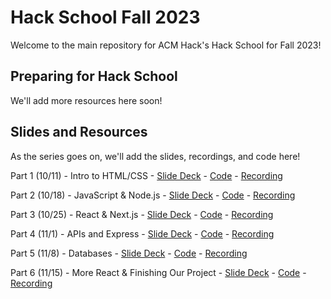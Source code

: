 # Hack School Fall 2023

Welcome to the main repository for ACM Hack's Hack School for Fall 2023!

## Preparing for Hack School

We'll add more resources here soon!

## Slides and Resources

As the series goes on, we'll add the slides, recordings, and code here!

Part 1 (10/11) - Intro to HTML/CSS - [Slide Deck](https://acmurl.com/hackschoolfa23-1) - [Code](https://github.com/acmucsd/hackschool-fa23/tree/part1) - [Recording](https://acmurl.com/hackschoolfa23-1-video)

Part 2 (10/18) - JavaScript & Node.js - [Slide Deck](https://acmurl.com/hackschoolfa23-2) - [Code](https://github.com/acmucsd/hackschool-fa23/tree/part2) - [Recording](https://acmurl.com/hackschool2-video)

Part 3 (10/25) - React & Next.js - [Slide Deck](https://acmurl.com/hackschoolfa23-3) - [Code](https://github.com/acmucsd/hackschool-fa23/tree/part3) - [Recording](https://acmurl.com/hackschool-3-video)

Part 4 (11/1) - APIs and Express - [Slide Deck](https://acmurl.com/hackschool-4-slides) - [Code](https://github.com/acmucsd/hackschool-fa23/tree/part4) - [Recording](https://acmurl.com/hackschool-4-video)

Part 5 (11/8) - Databases - [Slide Deck](https://acmurl.com/hackschool-5-slides) - [Code](https://github.com/acmucsd/hackschool-fa23/tree/part5) - [Recording](https://acmurl.com/hackschool-5-video)

Part 6 (11/15) - More React & Finishing Our Project - [Slide Deck](https://acmurl.com/hackschool-6-slides) - [Code](https://github.com/acmucsd/hackschool-fa23/tree/part6) - [Recording](https://acmurl.com/hackschool-6-video)